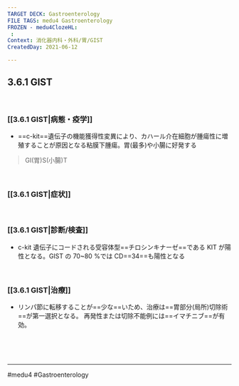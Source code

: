 ```yaml
---
TARGET DECK: Gastroenterology
FILE TAGS: medu4 Gastroenterology
FROZEN - medu4ClozeHL:
 : 
Context: 消化器内科・外科/胃/GIST
CreatedDay: 2021-06-12

---
```


## 3.6.1 GIST

<br>

### [[3.6.1 GIST|病態・疫学]]
* ==c-kit==遺伝子の機能獲得性変異により、カハール介在細胞が腫瘍性に増殖することが原因となる粘膜下腫瘍。胃(最多)や小腸に好発する
>GI(胃)S(小腸)T
<!--ID: 1624766942880-->


<br>

### [[3.6.1 GIST|症状]]


<br>

### [[3.6.1 GIST|診断/検査]]
* c-kit 遺伝子にコードされる受容体型==チロシンキナーゼ==である KIT が陽性となる。GIST の 70~80 %では CD==34==も陽性となる
<!--ID: 1624766942886-->


<br>

### [[3.6.1 GIST|治療]]
* リンパ節に転移することが==少な==いため、治療は==胃部分(局所)切除術==が第一選択となる。 再発性または切除不能例には==イマチニブ==が有効。
<!--ID: 1624766942892-->



<br><br><br>

---
#medu4 #Gastroenterology 
